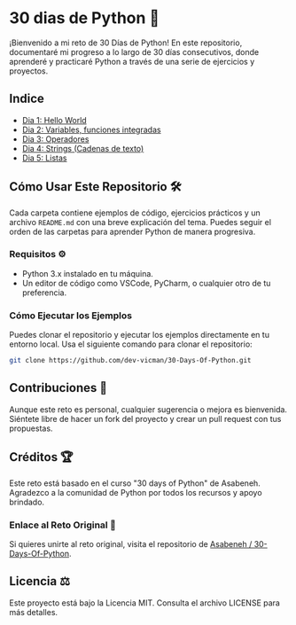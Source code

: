 # 30 dias de Python 🐍
¡Bienvenido a mi reto de 30 Días de Python! En este repositorio, documentaré mi progreso a lo largo de 30 días consecutivos, donde aprenderé y practicaré Python a través de una serie de ejercicios y proyectos. 

## Indice

* [Dia 1: Hello World](./day_1/README.MD)
* [Dia 2: Variables, funciones integradas](./day_2/README.MD)
* [Dia 3: Operadores](./day_3/README.MD)
* [Dia 4: Strings (Cadenas de texto)](./day_4/README.MD)
* [Dia 5: Listas](./day_5/README.MD)

## Cómo Usar Este Repositorio 🛠️

Cada carpeta contiene ejemplos de código, ejercicios prácticos y un archivo `README.md` con una breve explicación del tema. Puedes seguir el orden de las carpetas para aprender Python de manera progresiva.

### Requisitos ⚙️

- Python 3.x instalado en tu máquina.
- Un editor de código como VSCode, PyCharm, o cualquier otro de tu preferencia.

### Cómo Ejecutar los Ejemplos

Puedes clonar el repositorio y ejecutar los ejemplos directamente en tu entorno local. Usa el siguiente comando para clonar el repositorio:

```bash
git clone https://github.com/dev-vicman/30-Days-Of-Python.git
```

## Contribuciones 🤝
Aunque este reto es personal, cualquier sugerencia o mejora es bienvenida. Siéntete libre de hacer un fork del proyecto y crear un pull request con tus propuestas.

## Créditos 🏆
Este reto está basado en el curso "30 days of Python" de Asabeneh. Agradezco a la comunidad de Python por todos los recursos y apoyo brindado.


### Enlace al Reto Original 🔗
Si quieres unirte al reto original, visita el repositorio de [Asabeneh / 30-Days-Of-Python](https://github.com/Asabeneh/30-Days-Of-Python/tree/master).

## Licencia ⚖️
Este proyecto está bajo la Licencia MIT. Consulta el archivo LICENSE para más detalles.